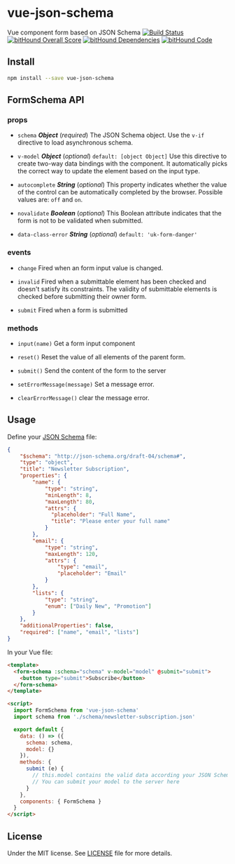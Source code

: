 # vue-json-schema
Vue component form based on JSON Schema
[![Build Status](https://travis-ci.org/demsking/vue-json-schema.svg?branch=master)](https://travis-ci.org/demsking/vue-json-schema)
[![bitHound Overall Score](https://www.bithound.io/github/demsking/vue-json-schema/badges/score.svg)](https://www.bithound.io/github/demsking/vue-json-schema)
[![bitHound Dependencies](https://www.bithound.io/github/demsking/vue-json-schema/badges/dependencies.svg)](https://www.bithound.io/github/demsking/vue-json-schema/master/dependencies/npm)
[![bitHound Code](https://www.bithound.io/github/demsking/vue-json-schema/badges/code.svg)](https://www.bithound.io/github/demsking/vue-json-schema)

## Install
```sh
npm install --save vue-json-schema
```

## FormSchema API

### props 
- `schema` ***Object*** (*required*) 
The JSON Schema object. Use the `v-if` directive to load asynchronous schema. 

- `v-model` ***Object*** (*optional*) `default: [object Object]` 
Use this directive to create two-way data bindings with the component. It automatically picks the correct way to update the element based on the input type. 

- `autocomplete` ***String*** (*optional*) 
This property indicates whether the value of the control can be automatically completed by the browser. Possible values are: `off` and `on`. 

- `novalidate` ***Boolean*** (*optional*) 
This Boolean attribute indicates that the form is not to be validated when submitted. 

- `data-class-error` ***String*** (*optional*) `default: 'uk-form-danger'` 

### events 
- `change` Fired when an form input value is changed. 

- `invalid` Fired when a submittable element has been checked and doesn't satisfy its constraints. The validity of submittable elements is checked before submitting their owner form. 

- `submit` Fired when a form is submitted 

### methods 
- `input(name)` 
Get a form input component 

- `reset()` 
Reset the value of all elements of the parent form. 

- `submit()` 
Send the content of the form to the server 

- `setErrorMessage(message)` 
Set a message error. 

- `clearErrorMessage()` 
clear the message error. 

## Usage
Define your [JSON Schema](http://json-schema.org) file:
```json
{
    "$schema": "http://json-schema.org/draft-04/schema#",
    "type": "object",
    "title": "Newsletter Subscription",
    "properties": {
        "name": {
            "type": "string", 
            "minLength": 8, 
            "maxLength": 80, 
            "attrs": {
              "placeholder": "Full Name",
              "title": "Please enter your full name"
            }
        },
        "email": {
            "type": "string", 
            "maxLength": 120, 
            "attrs": {
                "type": "email",
                "placeholder": "Email"
            }
        },
        "lists": {
            "type": "string",
            "enum": ["Daily New", "Promotion"]
        }
    },
    "additionalProperties": false,
    "required": ["name", "email", "lists"]
}
```
In your Vue file:
```html
<template>
  <form-schema :schema="schema" v-model="model" @submit="submit">
    <button type="submit">Subscribe</button>
  </form-schema>
</template>

<script>
  import FormSchema from 'vue-json-schema'
  import schema from './schema/newsletter-subscription.json'

  export default {
    data: () => ({
      schema: schema,
      model: {}
    }),
    methods: {
      submit (e) {
        // this.model contains the valid data according your JSON Schema.
        // You can submit your model to the server here
      }
    },
    components: { FormSchema }
  }
</script>
```

## License
Under the MIT license. See [LICENSE](https://github.com/demsking/vue-json-schema/blob/master/LICENSE) file for more details.
